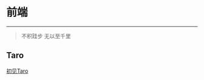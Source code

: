 
<!-- <p style='color:#1E9BE8;fontSize:20px;'>前端</p> -->
# 前端

---

> 不积跬步 无以至千里

## Taro

[初见Taro](/frontend/taro/taro-init.md)  

